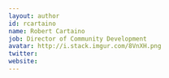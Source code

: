 ```yaml
---
layout: author
id: rcartaino
name: Robert Cartaino
job: Director of Community Development
avatar: http://i.stack.imgur.com/8VnXH.png
twitter: 
website: 
---
```


